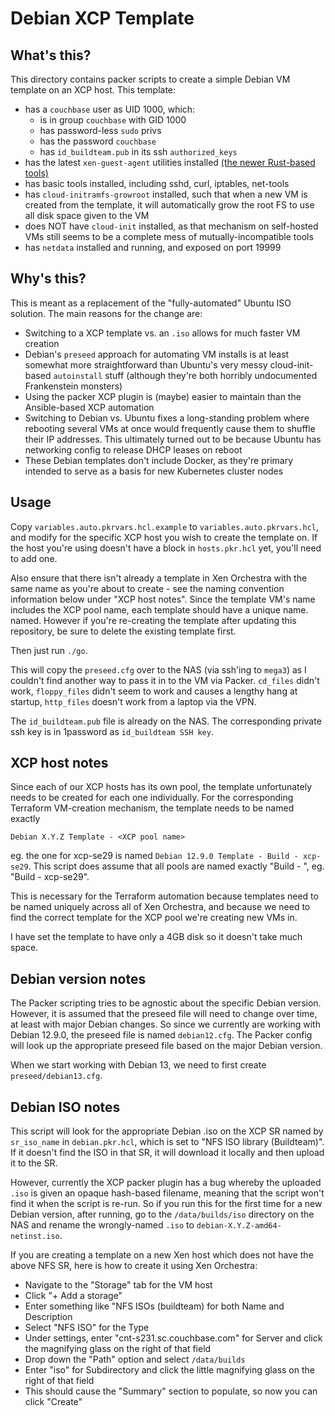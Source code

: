 # Debian XCP Template

## What's this?

This directory contains packer scripts to create a simple Debian VM
template on an XCP host. This template:

- has a `couchbase` user as UID 1000, which:
  - is in group `couchbase` with GID 1000
  - has password-less `sudo` privs
  - has the password `couchbase`
  - has `id_buildteam.pub` in its ssh `authorized_keys`
- has the latest `xen-guest-agent` utilities installed [(the newer
  Rust-based tools)](https://gitlab.com/xen-project/xen-guest-agent)
- has basic tools installed, including sshd, curl, iptables, net-tools
- has `cloud-initramfs-growroot` installed, such that when a new VM is
  created from the template, it will automatically grow the root FS to
  use all disk space given to the VM
- does NOT have `cloud-init` installed, as that mechanism on self-hosted
  VMs still seems to be a complete mess of mutually-incompatible tools
- has `netdata` installed and running, and exposed on port 19999

## Why's this?

This is meant as a replacement of the "fully-automated" Ubuntu ISO
solution. The main reasons for the change are:

- Switching to a XCP template vs. an `.iso` allows for much faster VM
  creation
- Debian's `preseed` approach for automating VM installs is at least
  somewhat more straightforward than Ubuntu's very messy
  cloud-init-based `autoinstall` stuff (although they're both horribly
  undocumented Frankenstein monsters)
- Using the packer XCP plugin is (maybe) easier to maintain than the
  Ansible-based XCP automation
- Switching to Debian vs. Ubuntu fixes a long-standing problem where
  rebooting several VMs at once would frequently cause them to shuffle
  their IP addresses. This ultimately turned out to be because Ubuntu
  has networking config to release DHCP leases on reboot
- These Debian templates don't include Docker, as they're primary
  intended to serve as a basis for new Kubernetes cluster nodes

## Usage

Copy `variables.auto.pkrvars.hcl.example` to
`variables.auto.pkrvars.hcl`, and modify for the specific XCP host you
wish to create the template on. If the host you're using doesn't have a
block in `hosts.pkr.hcl` yet, you'll need to add one.

Also ensure that there isn't already a template in Xen Orchestra with
the same name as you're about to create - see the naming convention
information below under "XCP host notes". Since the template VM's name
includes the XCP pool name, each template should have a unique name.
named. However if you're re-creating the template after updating this
repository, be sure to delete the existing template first.

Then just run `./go`.

This will copy the `preseed.cfg` over to the NAS (via ssh'ing to
`mega3`) as I couldn't find another way to pass it in to the VM via
Packer. `cd_files` didn't work, `floppy_files` didn't seem to work and
causes a lengthy hang at startup, `http_files` doesn't work from a
laptop via the VPN.

The `id_buildteam.pub` file is already on the NAS. The corresponding
private ssh key is in 1password as `id_buildteam SSH key`.

## XCP host notes

Since each of our XCP hosts has its own pool, the template unfortunately
needs to be created for each one individually. For the corresponding
Terraform VM-creation mechanism, the template needs to be named exactly

    Debian X.Y.Z Template - <XCP pool name>

eg. the one for xcp-se29 is named `Debian 12.9.0 Template - Build -
xcp-se29`. This script does assume that all pools are named exactly
"Build - <XCP host name>", eg. "Build - xcp-se29".

This is necessary for the Terraform automation because templates need to
be named uniquely across all of Xen Orchestra, and because we need to
find the correct template for the XCP pool we're creating new VMs in.

I have set the template to have only a 4GB disk so it doesn't take much
space.

## Debian version notes

The Packer scripting tries to be agnostic about the specific Debian
version. However, it is assumed that the preseed file will need to
change over time, at least with major Debian changes. So since we
currently are working with Debian 12.9.0, the preseed file is named
`debian12.cfg`. The Packer config will look up the appropriate preseed
file based on the major Debian version.

When we start working with Debian 13, we need to first create
`preseed/debian13.cfg`.

## Debian ISO notes

This script will look for the appropriate Debian .iso on the XCP SR
named by `sr_iso_name` in `debian.pkr.hcl`, which is set to "NFS ISO
library (Buildteam)". If it doesn't find the ISO in that SR, it will
download it locally and then upload it to the SR.

However, currently the XCP packer plugin has a bug whereby the uploaded
`.iso` is given an opaque hash-based filename, meaning that the script
won't find it when the script is re-run. So if you run this for the
first time for a new Debian version, after running, go to the
`/data/builds/iso` directory on the NAS and rename the wrongly-named
`.iso` to `debian-X.Y.Z-amd64-netinst.iso`.

If you are creating a template on a new Xen host which does not have the
above NFS SR, here is how to create it using Xen Orchestra:
 - Navigate to the "Storage" tab for the VM host
 - Click "+ Add a storage"
 - Enter something like "NFS ISOs (buildteam) for both Name and Description
 - Select "NFS ISO" for the Type
 - Under settings, enter "cnt-s231.sc.couchbase.com" for Server and click the
   magnifying glass on the right of that field
 - Drop down the "Path" option and select `/data/builds`
 - Enter "iso" for Subdirectory and click the little magnifying glass on
   the right of that field
 - This should cause the "Summary" section to populate, so now you can
   click "Create"
